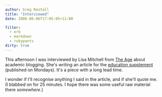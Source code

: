 ```yaml
---
author: Greg Restall
title: "Interviewed"
date: 2006-06-06T17:05:05+11:00

filter:
  - erb
  - markdown
  - rubypants
dirty: true
---
```


This afternoon I was interviewed by Lisa Mitchell from <a href="http://www.theage.com.au">The Age</a> about academic blogging.  She's writing an article for the [education supplement](http://www.education.theage.com.au/inpaper.asp) (published on Mondays).  It's a piece with a long lead time.  

I wonder if I'll recognise anything I said in the article, and if she'll quote me.  (I blabbed on for 25 minutes.  I hope there was some useful raw material there *somewhere*.)